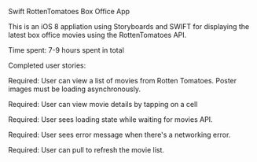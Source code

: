 Swift RottenTomatoes Box Office App

This is an iOS 8 appliation using Storyboards and SWIFT for displaying the latest box office movies using the RottenTomatoes API.

Time spent: 7-9 hours spent in total

Completed user stories:

Required: User can view a list of movies from Rotten Tomatoes. Poster images must be loading asynchronously.

Required: User can view movie details by tapping on a cell

Required: User sees loading state while waiting for movies API.

Required: User sees error message when there's a networking error.

Required: User can pull to refresh the movie list.

